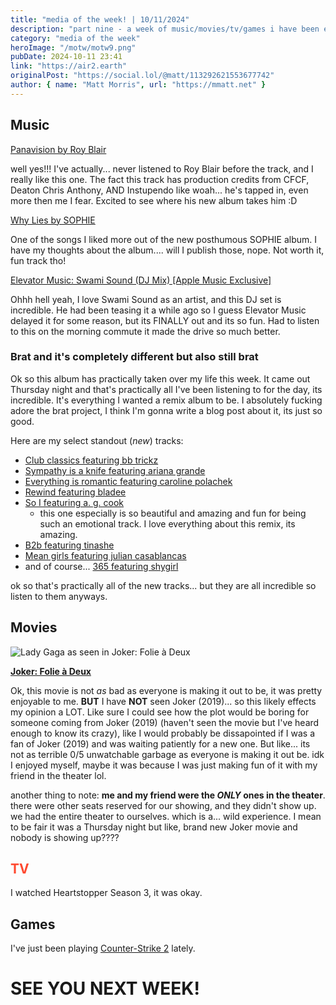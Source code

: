 ```yaml
---
title: "media of the week! | 10/11/2024"
description: "part nine - a week of music/movies/tv/games i have been enjoying throughout the past week!"
category: "media of the week"
heroImage: "/motw/motw9.png"
pubDate: 2024-10-11 23:41
link: "https://air2.earth"
originalPost: "https://social.lol/@matt/113292621553677742"
author: { name: "Matt Morris", url: "https://mmatt.net" }
---
```


## <span class="npf_color_ross">Music</span>

[Panavision by Roy Blair](https://cider.sh/share/song/1770781483)

well yes!!! I've actually... never listened to Roy Blair before the track, and I really like this one. The fact this track has production credits from CFCF, Deaton Chris Anthony, AND Instupendo like woah... he's tapped in, even more then me I fear. Excited to see where his new album takes him :D

[Why Lies by SOPHIE](https://cider.sh/share/song/1766808616)

One of the songs I liked more out of the new posthumous SOPHIE album. I have my thoughts about the album.... will I publish those, nope. Not worth it, fun track tho!

[Elevator Music: Swami Sound (DJ Mix) [Apple Music Exclusive]](https://music.apple.com/us/album/elevator-music-swami-sound-dj-mix/1772698910)

Ohhh hell yeah, I love Swami Sound as an artist, and this DJ set is incredible. He had been teasing it a while ago so I guess Elevator Music delayed it for some reason, but its FINALLY out and its so fun. Had to listen to this on the morning commute it made the drive so much better.

### Brat and it's completely different but also still brat

Ok so this album has practically taken over my life this week. It came out Thursday night and that's practically all I've been listening to for the day, its incredible. It's everything I wanted a remix album to be. I absolutely fucking adore the brat project, I think I'm gonna write a blog post about it, its just so good.

Here are my select standout (_new_) tracks:

- [Club classics featuring bb trickz](https://cider.sh/share/song/1767862946)
- [Sympathy is a knife featuring ariana grande](https://cider.sh/share/song/1767862948)
- [Everything is romantic featuring caroline polachek](https://cider.sh/share/song/1767862958)
- [Rewind featuring bladee](https://cider.sh/share/song/1767862963)
- [So I featuring a. g. cook](https://cider.sh/share/song/1767862966)
  - this one especially is so beautiful and amazing and fun for being such an emotional track. I love everything about this remix, its amazing.
- [B2b featuring tinashe](https://cider.sh/share/song/1767863300)
- [Mean girls featuring julian casablancas](https://cider.sh/share/song/1767863301)
- and of course... [365 featuring shygirl](https://cider.sh/share/song/1767863308)

ok so that's practically all of the new tracks... but they are all incredible so listen to them anyways.

## <span class="npf_color_chandler">Movies</span>

![Lady Gaga as seen in Joker: Folie à Deux](https://image.tmdb.org/t/p/original/kKoB5K5sd0gH6PKaETeHSwDEv2K.jpg)

[**Joker: Folie à Deux**](https://letterboxd.com/air2earth/film/joker-folie-a-deux/)

Ok, this movie is not _as_ bad as everyone is making it out to be, it was pretty enjoyable to me. **BUT** I have **NOT** seen Joker (2019)... so this likely effects my opinion a LOT. Like sure I could see how the plot would be boring for someone coming from Joker (2019) (haven't seen the movie but I've heard enough to know its crazy), like I would probably be dissapointed if I was a fan of Joker (2019) and was waiting patiently for a new one. But like... its not as terrible 0/5 unwatchable garbage as everyone is making it out be. idk I enjoyed myself, maybe it was because I was just making fun of it with my friend in the theater lol.

another thing to note: **me and my friend were the _ONLY_ ones in the theater**. there were other seats reserved for our showing, and they didn't show up. we had the entire theater to ourselves. which is a... wild experience. I mean to be fair it was a Thursday night but like, brand new Joker movie and nobody is showing up????

## <span style="color: #ff4930">TV</span>

I watched Heartstopper Season 3, it was okay.

## <span class="npf_color_monica">Games</span>

I've just been playing [Counter-Strike 2](https://store.steampowered.com/app/730/CounterStrike_2/) lately.

# <span class="npf_color_rachel">SEE YOU NEXT WEEK!</span>
